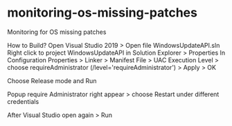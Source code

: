 # monitoring-os-missing-patches
Monitoring for OS missing patches

How to Build?
Open Visual Studio 2019 > Open file WindowsUpdateAPI.sln
Right click to project WindowsUpdateAPI in Solution Explorer > Properties
In Configuration Properties > Linker > Manifest File > UAC Execution Level > choose requireAdministrator (/level='requireAdministrator') > Apply > OK

Choose Release mode and Run

Popup require Administrator right appear > choose Restart under different credentials

After Visual Studio open again > Run
